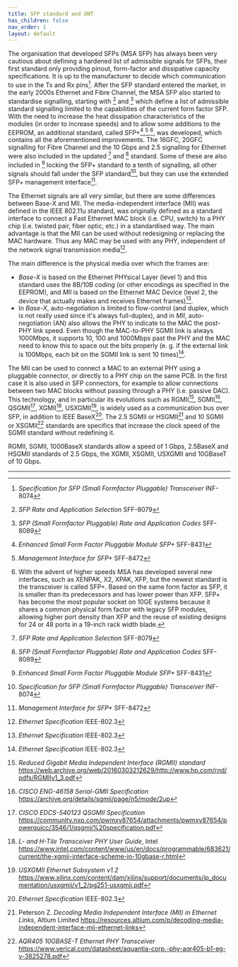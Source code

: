 ```yaml
---
title: SFP standard and ONT
has_children: false
nav_order: 1
layout: default
---
```



The organisation that developed SFPs (MSA SFP) has always been very cautious about defining a hardened list of admissible signals for SFPs, their first standard only providing pinout, form-factor and dissipative capacity specifications. It is up to the manufacturer to decide which communication to use in the Tx and Rx pins[^sfpstandard]. 
After the SFP standard entered the market, in the early 2000s Ethernet and Fibre Channel, the MSA SFP also started to standardise signalling, starting with [^sfprate] and [^sfprate2] which define a list of admissible standard signalling limited to the capabilities of the current form factor SFP.
With the need to increase the heat dissipation characteristics of the modules (in order to increase speeds) and to allow some additions to the EEPROM, an additional standard, called SFP+[^sfpplusstandard],[^sfpplusmi],[^xenpak_xfp], was developed, which contains all the aforementioned improvements. The 16GFC, 20GFC signalling for Fibre Channel and the 10 Gbps and 2.5 signalling for Ethernet were also included in the updated [^sfprate] and [^sfprate2] standard. Some of these are also included in [^sfpplusstandard] locking the SFP+ standard to a tenth of signalling, all other signals should fall under the SFP standard[^sfpstandard], but they can use the extended SFP+ management interface[^sfpplusmi].

The Ethernet signals are all very similar, but there are some differences between Base-X and MII. The media-independent interface (MII) was defined in the IEEE 802.11u standard, was originally defined as a standard interface to connect a Fast Ethernet MAC block (i.e. CPU, switch) to a PHY chip (i.e. twisted pair, fiber optic, etc.) in a standardised way. The main advantage is that the MII can be used without redesigning or replacing the MAC hardware. Thus any MAC may be used with any PHY, independent of the network signal transmission media[^ethernet].

The main difference is the physical media over which the frames are: 
- *Base-X* is based on the Ethernet PHYsical Layer (level 1) and this standard uses the 8B/10B coding (or other encodings as specified in the EEPROM), and *MII* is based on the Ethernet MAC Device (level 2, the device that actually makes and receives Ethernet frames)[^ethernet].
- In *Base-X*, auto-negotiation is limited to flow-control (and duplex, which is not really used since it's always full-duplex), and in *MII*, auto-negotiation (AN) also allows the PHY to indicate to the MAC the post-PHY link speed. Even though the MAC-to-PHY SGMII link is always 1000Mbps, it supports 10, 100 and 1000Mbps past the PHY and the MAC need to know this to space out the bits properly (e. g. if the external link is 100Mbps, each bit on the SGMII link is sent 10 times)[^ethernet].

The MII can be used to connect a MAC to an external PHY using a pluggable connector, or directly to a PHY chip on the same PCB. In the first case it is also used in SFP connectors, for example to allow connections between two MAC blocks without passing through a PHY (i.e. passive DAC).
This technology, and in particular its evolutions such as RGMII[^rgmii], SGMII[^sgmii], QSGMII[^qsgmii], XGMII[^intel], USXGMII[^xilinx], is widely used as a communication bus over SFP, in addition to IEEE BaseX[^ethernet]. The 2.5 SGMII or HSGMII[^altium] and 10 SGMII or XSGMII[^aquantia] standards are specifics that increase the clock speed of the SGMII standard without redefining it.

RGMII, SGMII, 1000BaseX standards allow a speed of 1 Gbps, 2.5BaseX and HSGMII standards of 2.5 Gbps, the XGMII, XSGMII, USXGMII and 10GBaseT of 10 Gbps.

---
[^xenpak_xfp]: With the advent of higher speeds MSA has developed several new interfaces, such as XENPAK, X2, XPAK, XFP, but the newest standard is the transceiver is called SFP+. Based on the same form factor as SFP, it is smaller than its predecessors and has lower power than XFP. SFP+ has become the most popular socket on 10GE systems because it shares a common physical form factor with legacy SFP modules, allowing higher port density than XFP and the reuse of existing designs for 24 or 48 ports in a 19-inch rack width blade.
[^sfpstandard]: *Specification for SFP (Small Formfactor Pluggable) Transceiver* INF-8074
[^sfprate]: *SFP Rate and Application Selection* SFF-8079
[^sfprate2]: *SFP (Small Formfactor Pluggable) Rate and Application Codes* SFF-8089
[^sfpplusmi]: *Management Interface for SFP+* SFF-8472
[^sfpplusstandard]: *Enhanced Small Form Factor Pluggable Module SFP+* SFF-8431
[^fibrechannel]: *FC-PH Fibre Channel Physical Interface* INCITS 230-1994
[^ethernet]: *Ethernet Specification* IEEE-802.3
[^rgmii]: *Reduced Gigabit Media Independent Interface (RGMII) standard* https://web.archive.org/web/20160303212629/http://www.hp.com/rnd/pdfs/RGMIIv1_3.pdf
[^qsgmii]: *CISCO EDCS-540123 QSGMII Specification* https://community.nxp.com/pwmxy87654/attachments/pwmxy87654/powerquicc/3546/1/qsgmii%20specification.pdf
[^sgmii]: *CISCO ENG-46158 Serial-GMII Specification* https://archive.org/details/sgmii/page/n5/mode/2up
[^altium]: Peterson Z. *Decoding Media Independent Interface (MII) in Ethernet Links*, Altium Limited https://resources.altium.com/p/decoding-media-independent-interface-mii-ethernet-links
[^continental]: Hopf D. *High-Speed Interfaces for High-Performance Computing*, Continental AG https://standards.ieee.org/wp-content/uploads/import/documents/other/eipatd-presentations/2020/D1-02-Hopf-HighSpeed-Interfaces-for-HighPerformance-Computing.pdf
[^intel]: *L- and H-Tile Transceiver PHY User Guide*, Intel https://www.intel.com/content/www/us/en/docs/programmable/683621/current/the-xgmii-interface-scheme-in-10gbase-r.html
[^10gbasecx4]: *Physical Coding Sublayer (PCS) and Physical Medium Attachment (PMA) sublayer, type 10GBASE-X* https://www.ieee802.org/3/ak/public/jan03/WPcls48_1_0.pdf
[^aquantia]: *AQR405 10GBASE-T Ethernet PHY Transceiver* https://www.verical.com/datasheet/aquantia-corp.-phy-aqr405-b1-eg-y-3825278.pdf
[^xilinx]: *USXGMII Ethernet Subsystem v1.2* https://www.xilinx.com/content/dam/xilinx/support/documents/ip_documentation/usxgmii/v1_2/pg251-usxgmii.pdf
